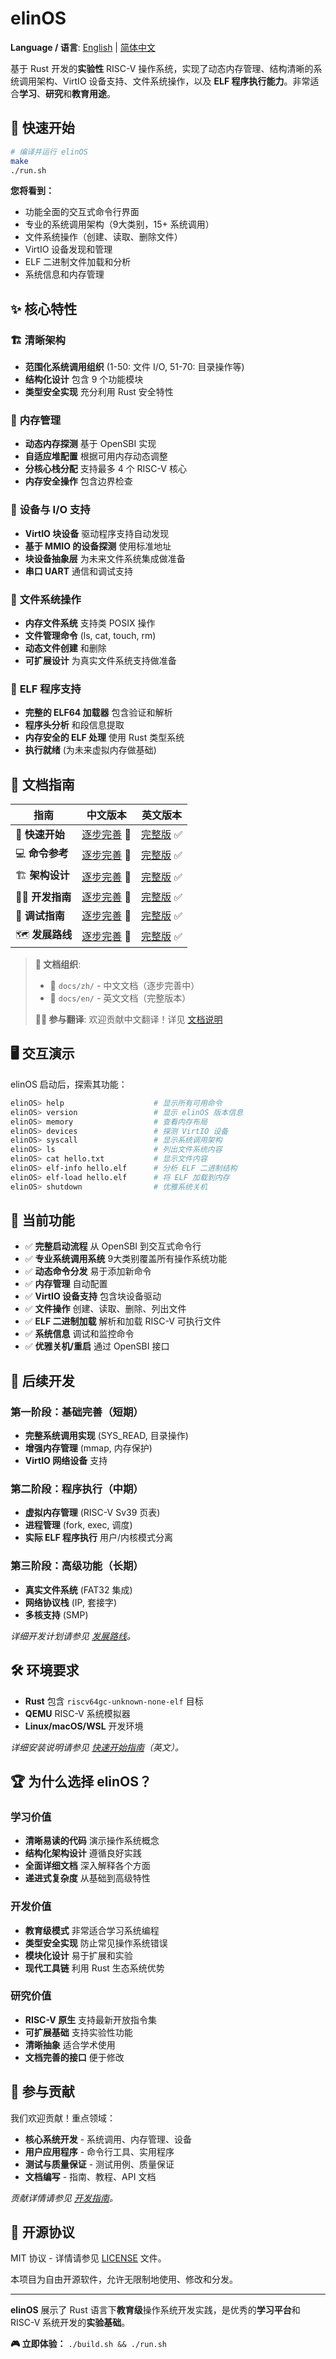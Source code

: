 # elinOS

**Language / 语言**: [English](README.md) | [简体中文](README_zh.md)

基于 Rust 开发的**实验性** RISC-V 操作系统，实现了动态内存管理、结构清晰的系统调用架构、VirtIO 设备支持、文件系统操作，以及 **ELF 程序执行能力**。非常适合**学习**、**研究**和**教育用途**。

## 🚀 快速开始

```bash
# 编译并运行 elinOS
make
./run.sh
```

**您将看到：**
- 功能全面的交互式命令行界面
- 专业的系统调用架构（9大类别，15+ 系统调用）
- 文件系统操作（创建、读取、删除文件）
- VirtIO 设备发现和管理
- ELF 二进制文件加载和分析
- 系统信息和内存管理

## ✨ 核心特性

### 🏗 **清晰架构**
- **范围化系统调用组织** (1-50: 文件 I/O, 51-70: 目录操作等)
- **结构化设计** 包含 9 个功能模块
- **类型安全实现** 充分利用 Rust 安全特性

### 💾 **内存管理**
- **动态内存探测** 基于 OpenSBI 实现
- **自适应堆配置** 根据可用内存动态调整
- **分核心栈分配** 支持最多 4 个 RISC-V 核心
- **内存安全操作** 包含边界检查

### 🔧 **设备与 I/O 支持**
- **VirtIO 块设备** 驱动程序支持自动发现
- **基于 MMIO 的设备探测** 使用标准地址
- **块设备抽象层** 为未来文件系统集成做准备
- **串口 UART** 通信和调试支持

### 📁 **文件系统操作**
- **内存文件系统** 支持类 POSIX 操作
- **文件管理命令** (ls, cat, touch, rm)
- **动态文件创建** 和删除
- **可扩展设计** 为真实文件系统支持做准备

### 🔄 **ELF 程序支持**
- **完整的 ELF64 加载器** 包含验证和解析
- **程序头分析** 和段信息提取
- **内存安全的 ELF 处理** 使用 Rust 类型系统
- **执行就绪** (为未来虚拟内存做基础)

## 📖 文档指南

| 指南 | 中文版本 | 英文版本 |
|-------|---------|----------|
| 🚀 **快速开始** | [逐步完善](docs/zh/getting-started.md) 🚧 | [完整版](docs/en/getting-started.md) ✅ |
| 💻 **命令参考** | [逐步完善](docs/zh/commands.md) 🚧 | [完整版](docs/en/commands.md) ✅ |
| 🏗 **架构设计** | [逐步完善](docs/zh/architecture.md) 🚧 | [完整版](docs/en/architecture.md) ✅ |
| 👨‍💻 **开发指南** | [逐步完善](docs/zh/development.md) 🚧 | [完整版](docs/en/development.md) ✅ |
| 🐛 **调试指南** | [逐步完善](docs/zh/debugging.md) 🚧 | [完整版](docs/en/debugging.md) ✅ |
| 🗺 **发展路线** | [逐步完善](docs/zh/roadmap.md) 🚧 | [完整版](docs/en/roadmap.md) ✅ |

> **📂 文档组织**: 
> - 📁 `docs/zh/` - 中文文档（逐步完善中）
> - 📁 `docs/en/` - 英文文档（完整版本）
> 
> **🙋‍♀️ 参与翻译**: 欢迎贡献中文翻译！详见 [文档说明](docs/README.md)

## 🖥 交互演示

elinOS 启动后，探索其功能：

```bash
elinOS> help                    # 显示所有可用命令
elinOS> version                 # 显示 elinOS 版本信息
elinOS> memory                  # 查看内存布局
elinOS> devices                 # 探测 VirtIO 设备
elinOS> syscall                 # 显示系统调用架构
elinOS> ls                      # 列出文件系统内容
elinOS> cat hello.txt           # 显示文件内容
elinOS> elf-info hello.elf      # 分析 ELF 二进制结构
elinOS> elf-load hello.elf      # 将 ELF 加载到内存
elinOS> shutdown                # 优雅系统关机
```

## 🎯 当前功能

- ✅ **完整启动流程** 从 OpenSBI 到交互式命令行
- ✅ **专业系统调用系统** 9大类别覆盖所有操作系统功能
- ✅ **动态命令分发** 易于添加新命令
- ✅ **内存管理** 自动配置
- ✅ **VirtIO 设备支持** 包含块设备驱动
- ✅ **文件操作** 创建、读取、删除、列出文件
- ✅ **ELF 二进制加载** 解析和加载 RISC-V 可执行文件
- ✅ **系统信息** 调试和监控命令
- ✅ **优雅关机/重启** 通过 OpenSBI 接口

## 🚧 后续开发

### 第一阶段：基础完善（短期）
- **完整系统调用实现** (SYS_READ, 目录操作)
- **增强内存管理** (mmap, 内存保护)
- **VirtIO 网络设备** 支持

### 第二阶段：程序执行（中期）
- **虚拟内存管理** (RISC-V Sv39 页表)
- **进程管理** (fork, exec, 调度)
- **实际 ELF 程序执行** 用户/内核模式分离

### 第三阶段：高级功能（长期）
- **真实文件系统** (FAT32 集成)
- **网络协议栈** (IP, 套接字)
- **多核支持** (SMP)

*详细开发计划请参见 [发展路线](docs/en/roadmap.md)。*

## 🛠 环境要求

- **Rust** 包含 `riscv64gc-unknown-none-elf` 目标
- **QEMU** RISC-V 系统模拟器
- **Linux/macOS/WSL** 开发环境

*详细安装说明请参见 [快速开始指南](docs/en/getting-started.md)（英文）。*

## 🏆 为什么选择 elinOS？

### 学习价值
- **清晰易读的代码** 演示操作系统概念
- **结构化架构设计** 遵循良好实践
- **全面详细文档** 深入解释各个方面
- **递进式复杂度** 从基础到高级特性

### 开发价值
- **教育级模式** 非常适合学习系统编程
- **类型安全实现** 防止常见操作系统错误
- **模块化设计** 易于扩展和实验
- **现代工具链** 利用 Rust 生态系统优势

### 研究价值
- **RISC-V 原生** 支持最新开放指令集
- **可扩展基础** 支持实验性功能
- **清晰抽象** 适合学术使用
- **文档完善的接口** 便于修改

## 🤝 参与贡献

我们欢迎贡献！重点领域：

- **核心系统开发** - 系统调用、内存管理、设备
- **用户应用程序** - 命令行工具、实用程序
- **测试与质量保证** - 测试用例、质量保证
- **文档编写** - 指南、教程、API 文档

*贡献详情请参见 [开发指南](docs/en/development.md)。*

## 📄 开源协议

MIT 协议 - 详情请参见 [LICENSE](LICENSE) 文件。

本项目为自由开源软件，允许无限制地使用、修改和分发。

---

**elinOS** 展示了 Rust 语言下**教育级**操作系统开发实践，是优秀的**学习平台**和 RISC-V 系统开发的**实验基础**。

**🎮 立即体验：** `./build.sh && ./run.sh` 